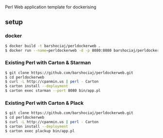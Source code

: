 Perl Web application template for dockerising

## setup

### docker

```bash
$ docker build -t barshociaj/perldockerweb .
$ docker run --name=perldockerweb -d -p 8080:8080 barshociaj/perldockerweb
```

### Existing Perl with Carton & Starman

```bash
$ git clone https://github.com/barshociaj/perldockerweb.git
$ cd perldockerweb
$ curl -L http://cpanmin.us | perl - Carton
$ carton install --deployment
$ carton exec starman --port 8080 bin/app.pl
```

### Existing Perl with Carton & Plack

```bash
$ git clone https://github.com/barshociaj/perldockerweb.git
$ cd perldockerweb
$ curl -L http://cpanmin.us | perl - Carton
$ carton install --deployment
$ carton exec plackup bin/app.pl
```
